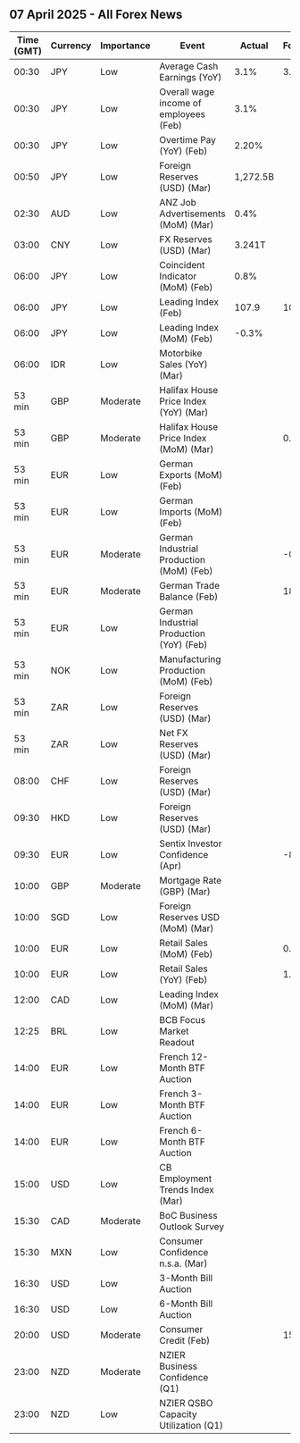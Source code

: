 ## 07 April 2025 - All Forex News

| Time (GMT) | Currency | Importance | Event | Actual | Forecast | Previous |
|------|----------|------------|-------|--------|----------|----------|
| 00:30 | JPY | Low | Average Cash Earnings (YoY) | 3.1% | 3.1% | 1.8% |
| 00:30 | JPY | Low | Overall wage income of employees (Feb) | 3.1% |  | 1.8% |
| 00:30 | JPY | Low | Overtime Pay (YoY) (Feb) | 2.20% |  | 1.50% |
| 00:50 | JPY | Low | Foreign Reserves (USD) (Mar) | 1,272.5B |  | 1,253.3B |
| 02:30 | AUD | Low | ANZ Job Advertisements (MoM) (Mar) | 0.4% |  | -1.3% |
| 03:00 | CNY | Low | FX Reserves (USD) (Mar) | 3.241T |  | 3.227T |
| 06:00 | JPY | Low | Coincident Indicator (MoM) (Feb) | 0.8% |  | 0.1% |
| 06:00 | JPY | Low | Leading Index (Feb) | 107.9 | 107.8 | 108.3 |
| 06:00 | JPY | Low | Leading Index (MoM) (Feb) | -0.3% |  | 0.4% |
| 06:00 | IDR | Low | Motorbike Sales (YoY) (Mar) |  |  | 4.00% |
| 53 min | GBP | Moderate | Halifax House Price Index (YoY) (Mar) |  |  | 2.9% |
| 53 min | GBP | Moderate | Halifax House Price Index (MoM) (Mar) |  | 0.2% | -0.1% |
| 53 min | EUR | Low | German Exports (MoM) (Feb) |  |  | -2.5% |
| 53 min | EUR | Low | German Imports (MoM) (Feb) |  |  | 1.2% |
| 53 min | EUR | Moderate | German Industrial Production (MoM) (Feb) |  | -0.9% | 2.0% |
| 53 min | EUR | Moderate | German Trade Balance (Feb) |  | 18.4B | 16.0B |
| 53 min | EUR | Low | German Industrial Production (YoY) (Feb) |  |  | -1.49% |
| 53 min | NOK | Low | Manufacturing Production (MoM) (Feb) |  |  | -1.5% |
| 53 min | ZAR | Low | Foreign Reserves (USD) (Mar) |  |  | 66.26B |
| 53 min | ZAR | Low | Net FX Reserves (USD) (Mar) |  |  | 61.733B |
| 08:00 | CHF | Low | Foreign Reserves (USD) (Mar) |  |  | 735.4B |
| 09:30 | HKD | Low | Foreign Reserves (USD) (Mar) |  |  | 416.40B |
| 09:30 | EUR | Low | Sentix Investor Confidence (Apr) |  | -8.9 | -2.9 |
| 10:00 | GBP | Moderate | Mortgage Rate (GBP) (Mar) |  |  | 7.33% |
| 10:00 | SGD | Low | Foreign Reserves USD (MoM) (Mar) |  |  | 379.3B |
| 10:00 | EUR | Low | Retail Sales (MoM) (Feb) |  | 0.5% | -0.3% |
| 10:00 | EUR | Low | Retail Sales (YoY) (Feb) |  | 1.8% | 1.5% |
| 12:00 | CAD | Low | Leading Index (MoM) (Mar) |  |  | 0.16% |
| 12:25 | BRL | Low | BCB Focus Market Readout |  |  |  |
| 14:00 | EUR | Low | French 12-Month BTF Auction |  |  | 2.131% |
| 14:00 | EUR | Low | French 3-Month BTF Auction |  |  | 2.244% |
| 14:00 | EUR | Low | French 6-Month BTF Auction |  |  | 2.211% |
| 15:00 | USD | Low | CB Employment Trends Index (Mar) |  |  | 108.56 |
| 15:30 | CAD | Moderate | BoC Business Outlook Survey |  |  |  |
| 15:30 | MXN | Low | Consumer Confidence n.s.a. (Mar) |  |  | 46.5 |
| 16:30 | USD | Low | 3-Month Bill Auction |  |  | 4.205% |
| 16:30 | USD | Low | 6-Month Bill Auction |  |  | 4.070% |
| 20:00 | USD | Moderate | Consumer Credit (Feb) |  | 15.20B | 18.08B |
| 23:00 | NZD | Moderate | NZIER Business Confidence (Q1) |  |  | 16% |
| 23:00 | NZD | Low | NZIER QSBO Capacity Utilization (Q1) |  |  | 91.3% |
